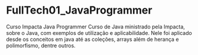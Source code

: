 # FullTech01_JavaProgrammer
Curso Impacta Java Programmer
Curso de Java ministrado pela Impacta, sobre o Java, com exemplos de utilização e aplicabilidade. Nele foi aplicado desde os conceitos em java até as coleções, arrays além de herança e polimorfismo, dentre outros.
